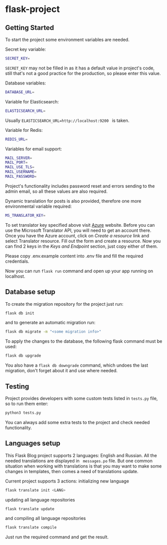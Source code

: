 # flask-project

Getting Started
-------------------------

To start the project some environment variables are needed.

Secret key variable:

```sh
SECRET_KEY=
```

<code>SECRET_KEY</code> may not be filled in as it has a default value in project's code, still that's not a good practice for
the production, so please enter this value.

Database variables:

```sh
DATABASE_URL=
```

Variable for Elasticsearch:

```sh
ELASTICSEARCH_URL=
```

Usually <code>ELASTICSEARCH_URL=http://localhost:9200 </code> is taken.

Variable for Redis:

```sh
REDIS_URL=
```

Variables for email support:

```sh
MAIL_SERVER=
MAIL_PORT=
MAIL_USE_TLS=
MAIL_USERNAME=
MAIL_PASSWORD=
```

Project's functionality includes password reset and errors sending to the admin email, so all these values are also
required.

Dynamic translation for posts is also provided, therefore one more environmental variable required:

```sh
MS_TRANSLATOR_KEY=
```

To set translator key specified above visit [Azure](https://portal.azure.com/) website. Before you can use the Microsoft
Translator API, you will need to get an account there. Once you have the Azure account, click on *Create a resource*
link and select Translator resource. Fill out the form and create a resource. Now you can find 2 keys in the *Keys and
Endpoint* section, just copy either of them.

Please copy .env.example content into .env file and fill the required credentials.

Now you can run <code>flask run</code> command and open up your app running on localhost.

Database setup
-------------------------

To create the migration repository for the project just run:

```sh
flask db init
```

and to generate an automatic migration run:

```sh
flask db migrate -m "<some migration info>"
```

To apply the changes to the database, the following flask command must be used:

```sh
flask db upgrade
```

You also have a <code>flask db downgrade</code> command, which undoes the last migration, don't forget about it and use
where needed.

Testing
-------------------------

Project provides developers with some custom tests listed in <code>tests.py</code> file, so to run them enter:

```sh
python3 tests.py
```

You can always add some extra tests to the project and check needed functionality.

Languages setup
-------------------------

This Flask Blog project supports 2 languages: English and Russian. All the needed translations are displayed in <code>
messages.po</code> file. But one common situation when working with translations is that you may want to make some
changes in templates, then comes a need of translations update.

Current project supports 3 actions: initializing new language

```sh
flask translate init <LANG>
```

updating all language repositories

```sh
flask translate update
```

and compiling all language repositories

```sh
flask translate compile
```

Just run the required command and get the result.
